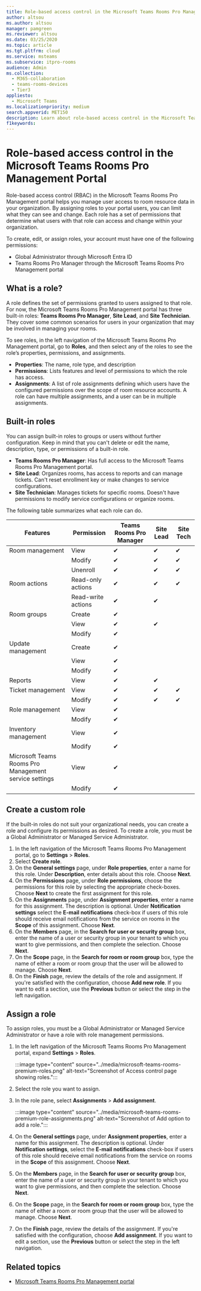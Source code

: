 ```yaml
---
title: Role-based access control in the Microsoft Teams Rooms Pro Management Portal
author: altsou
ms.author: altsou
manager: pamgreen
ms.reviewer: altsou
ms.date: 03/25/2020
ms.topic: article
ms.tgt.pltfrm: cloud
ms.service: msteams
ms.subservice: itpro-rooms
audience: Admin
ms.collection: 
  - M365-collaboration
  - teams-rooms-devices
  - Tier3
appliesto: 
  - Microsoft Teams
ms.localizationpriority: medium
search.appverid: MET150
description: Learn about role-based access control in the Microsoft Teams Rooms Pro Management Portal.
f1keywords: 
---
```


# Role-based access control in the Microsoft Teams Rooms Pro Management Portal

Role-based access control (RBAC) in the Microsoft Teams Rooms Pro Management portal helps you manage user access to room resource data in your organization. By assigning roles to your portal users, you can limit what they can see and change. Each role has a set of permissions that determine what users with that role can access and change within your organization.

To create, edit, or assign roles, your account must have one of the following permissions:

- Global Administrator through Microsoft Entra ID
- Teams Rooms Pro Manager through the Microsoft Teams Rooms Pro Management portal

## What is a role?

A role defines the set of permissions granted to users assigned to that role. For now, the Microsoft Teams Rooms Pro Management portal has three built-in roles: **Teams Rooms Pro Manager**, **Site Lead**, and **Site Technician**. They cover some common scenarios for users in your organization that may be involved in managing your rooms.

To see roles, in the left navigation of the Microsoft Teams Rooms Pro Management portal, go to **Roles**, and then select any of the roles to see the role’s properties, permissions, and assignments.  

- **Properties**: The name, role type, and description
- **Permissions**: Lists features and level of permissions to which the role has access.
- **Assignments**: A list of role assignments defining which users have the configured permissions over the scope of room resource accounts. A role can have multiple assignments, and a user can be in multiple assignments.

## Built-in roles

You can assign built-in roles to groups or users without further configuration. Keep in mind that you can't delete or edit the name, description, type, or permissions of a built-in role.

- **Teams Rooms Pro Manager**: Has full access to the Microsoft Teams Rooms Pro Management portal.
- **Site Lead**: Organizes rooms, has access to reports and can manage tickets. Can't reset enrollment key or make changes to service configurations.  
- **Site Technician**: Manages tickets for specific rooms. Doesn't have permissions to modify service configurations or organize rooms.

The following table summarizes what each role can do.

|Features |Permission |Teams Rooms Pro Manager  |Site Lead  |Site Tech  |
|---------|---------|---------|---------|---------|
|Room management     |View        |&#10004;           |&#10004;           |&#10004;  |
|    |Modify         |&#10004;           |&#10004;           |&#10004; |
|    |Unenroll         |&#10004;           |&#10004;           |&#10004; |
|Room actions    |Read-only actions         |&#10004;           |&#10004;           |&#10004;  |
|    |Read-write actions         |&#10004;           |&#10004;         ||
|Room groups   |Create         |&#10004;           |           ||
|    |View       |&#10004;          |&#10004;           ||
|    |Modify         |&#10004;           |           ||
|Update management    |Create         |&#10004;           |           ||
|    |View         |&#10004;           |           ||
|    |Modify         |&#10004;           |           ||
|Reports   |View        |&#10004;           |&#10004;           ||
|Ticket management   |View         |&#10004;           |&#10004;           |&#10004;  |
|    |Modify        |&#10004;           |&#10004;           |&#10004;  |
|Role management    |View         |&#10004;           |         ||
|    |Modify         |&#10004;           |         ||
|Inventory management    |View         |&#10004;           |         ||
|    |Modify         |&#10004;           |         ||
|Microsoft Teams Rooms Pro Management service settings    |View         |&#10004;           |         ||
|    |Modify        |&#10004;           |         ||
## Create a custom role

If the built-in roles do not suit your organizational needs, you can create a role and configure its permissions as desired. To create a role, you must be a Global Administrator or Managed Service Administrator. 

1. In the left navigation of the Microsoft Teams Rooms Pro Management portal, go to **Settings** > **Roles**.
2. Select **Create role**.
3. On the **General settings** page, under **Role properties**, enter a name for this role. Under **Description**, enter details about this role. Choose **Next**.
4. On the **Permissions** page, under **Role permissions**, choose the permissions for this role by selecting the appropriate check-boxes. Choose **Next** to create the first assignment for this role.
5. On the **Assignments** page, under **Assignment properties**, enter a name for this assignment. The description is optional. Under **Notification settings** select the **E-mail notifications** check-box if users of this role should receive email notifications from the service on rooms in the **Scope** of this assignment. Choose **Next**.
6. On the **Members** page, in the **Search for user or security group** box, enter the name of a user or security group in your tenant to which you want to give permissions, and then complete the selection. Choose **Next**. 
7. On the **Scope** page, in the **Search for room or room group** box, type the name of either a room or room group that the user will be allowed to manage. Choose **Next**.
8. On the **Finish** page, review the details of the role and assignment. If you're satisfied with the configuration, choose **Add new role**. If you want to edit a section, use the **Previous** button or select the step in the left navigation.  

## Assign a role

To assign roles, you must be a Global Administrator or Managed Service Administrator or have a role with role management permissions.

1. In the left navigation of the Microsoft Teams Rooms Pro Management portal, expand **Settings** > **Roles**.

    :::image type="content" source="../media/microsoft-teams-rooms-premium-roles.png" alt-text="Screenshot of Access control page showing roles.":::

2. Select the role you want to assign.
3. In the role pane, select **Assignments** > **Add assignment**.

    :::image type="content" source="../media/microsoft-teams-rooms-premium-role-assignments.png" alt-text="Screenshot of Add option to add a role.":::

4. On the **General settings** page, under **Assignment properties**, enter a name for this assignment. The description is optional. Under **Notification settings**, select the **E-mail notifications** check-box if users of this role should receive email notifications from the service on rooms in the **Scope** of this assignment. Choose **Next**. 
5. On the **Members** page, in the **Search for user or security group** box, enter the name of a user or security group in your tenant to which you want to give permissions, and then complete the selection. Choose **Next**. 
6. On the **Scope** page, in the **Search for room or room group** box, type the name of either a room or room group that the user will be allowed to manage. Choose **Next**.
7. On the **Finish** page, review the details of the assignment. If you're satisfied with the configuration, choose **Add assignment**. If you want to edit a section, use the **Previous** button or select the step in the left navigation.  

## Related topics

- [Microsoft Teams Rooms Pro Management portal](rooms-pro-management.md)
